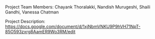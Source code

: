 Project Team Members: Chayank Thoralakki, Nandish Murugeshi, Shaili Gandhi, Vanessa Chatman

Project Description: https://docs.google.com/document/d/1xjNbmVNKU9P9hVH71NpT-85O593zxrg8AamER9Wo3RM/edit
